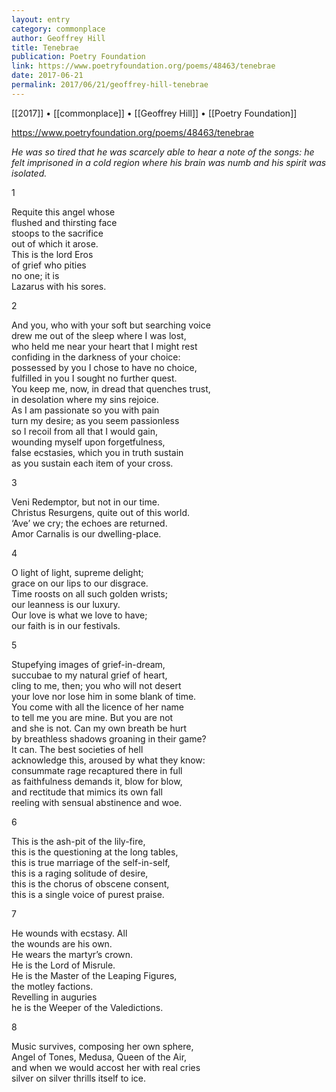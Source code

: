 ```yaml
---
layout: entry
category: commonplace
author: Geoffrey Hill
title: Tenebrae
publication: Poetry Foundation
link: https://www.poetryfoundation.org/poems/48463/tenebrae
date: 2017-06-21
permalink: 2017/06/21/geoffrey-hill-tenebrae
---
```


[[2017]] • [[commonplace]] • [[Geoffrey Hill]] • [[Poetry Foundation]] 

https://www.poetryfoundation.org/poems/48463/tenebrae

*He was so tired that he was scarcely able to hear a note of the songs: he felt imprisoned in a cold region where his brain was numb and his spirit was isolated.*


1 

Requite this angel whose 
<br>flushed and thirsting face  
<br>stoops to the sacrifice 
<br>out of which it arose. 
<br>This is the lord Eros 
<br>of grief who pities 
<br>no one; it is 
<br>Lazarus with his sores. 


2 

And you, who with your soft but searching voice 
<br>drew me out of the sleep where I was lost, 
<br>who held me near your heart that I might rest 
<br>confiding in the darkness of your choice: 
<br>possessed by you I chose to have no choice, 
<br>fulfilled in you I sought no further quest. 
<br>You keep me, now, in dread that quenches trust, 
<br>in desolation where my sins rejoice. 
<br>As I am passionate so you with pain 
<br>turn my desire; as you seem passionless 
<br>so I recoil from all that I would gain, 
<br>wounding myself upon forgetfulness, 
<br>false ecstasies, which you in truth sustain 
<br>as you sustain each item of your cross. 


3 

Veni Redemptor, but not in our time. 
<br>Christus Resurgens, quite out of this world. 
<br>‘Ave’ we cry; the echoes are returned. 
<br>Amor Carnalis is our dwelling-place. 


4 

O light of light, supreme delight; 
<br>grace on our lips to our disgrace. 
<br>Time roosts on all such golden wrists; 
<br>our leanness is our luxury. 
<br>Our love is what we love to have; 
<br>our faith is in our festivals. 


5 

Stupefying images of grief-in-dream, 
<br>succubae to my natural grief of heart, 
<br>cling to me, then; you who will not desert 
<br>your love nor lose him in some blank of time. 
<br>You come with all the licence of her name 
<br>to tell me you are mine. But you are not 
<br>and she is not. Can my own breath be hurt 
<br>by breathless shadows groaning in their game? 
<br>It can. The best societies of hell 
<br>acknowledge this, aroused by what they know: 
<br>consummate rage recaptured there in full 
<br>as faithfulness demands it, blow for blow, 
<br>and rectitude that mimics its own fall 
<br>reeling with sensual abstinence and woe. 

 
6 

This is the ash-pit of the lily-fire, 
<br>this is the questioning at the long tables, 
<br>this is true marriage of the self-in-self, 
<br>this is a raging solitude of desire, 
<br>this is the chorus of obscene consent, 
<br>this is a single voice of purest praise. 

 
7 

He wounds with ecstasy. All 
<br>the wounds are his own. 
<br>He wears the martyr’s crown. 
<br>He is the Lord of Misrule. 
<br>He is the Master of the Leaping Figures, 
<br>the motley factions. 
<br>Revelling in auguries 
<br>he is the Weeper of the Valedictions. 

 
8 

Music survives, composing her own sphere, 
<br>Angel of Tones, Medusa, Queen of the Air, 
<br>and when we would accost her with real cries 
<br>silver on silver thrills itself to ice.  
